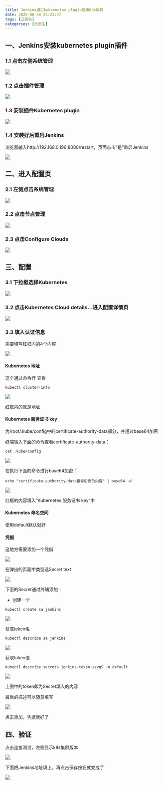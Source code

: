 ```yaml
---
title: Jenkins通过kubernetes plugin连接K8s集群
date: 2022-06-28 22:21:47
tags: [云原生]
categories: [云原生]
---
```


## 一、Jenkins安装kubernetes plugin插件

### 1.1 点击左侧系统管理

![](2022-06-28-22-26-15-image.png)

### 1.2 点击插件管理

![](2022-06-28-22-27-34-image.png)

### 1.3 安装插件Kubernetes plugin

![](2022-06-28-22-28-53-image.png)

### 1.4 安装好后重启Jenkins

浏览器输入http://192.168.0.196:8080/restart，页面点击“是”重启Jenkins

![](2022-06-28-22-30-31-image.png)

## 二、进入配置页

### 2.1 左侧点击系统管理

![](2022-06-28-22-31-51-image.png)

### 2.2 点击节点管理

![](2022-06-28-22-32-25-image.png)

### 2.3 点击Configure Clouds

![](2022-06-28-22-33-15-image.png)

## 三、配置

### 3.1 下拉框选择Kubernetes

![](2022-06-28-22-34-14-image.png)

### 3.2 点击Kubernetes Cloud details...进入配置详情页

![](2022-06-28-22-35-00-image.png)

### 3.3 填入认证信息

需要填写红框内的4个内容

![](2022-06-28-22-42-49-image.png)

#### Kubernetes 地址

这个通过命令行 查看

```shell
kubectl cluster-info
```

![](2022-06-28-23-16-34-image.png)

红框内的就是地址

#### Kubernetes 服务证书 key

为/root/.kube/config中的certificate-authority-data部分，并通过base64加密

终端输入下面的命令查看certificate-authority-data：

```shell
cat .kube/config
```

![](2022-06-28-22-46-52-image.png)

在执行下面的命令进行base64加密：

```shell
echo "certificate-authority-data冒号后面的内容" | base64 -d
```

![](2022-06-28-22-52-27-image.png)

红框的内容填入“Kubernetes 服务证书 key”中

#### Kubernetes 命名空间

使用default默认就好

#### 凭据

这地方需要添加一个凭借

![](2022-06-28-22-54-22-image.png)

在弹出的页面中类型选Secret text

![](2022-06-28-22-57-05-image.png)

下面的Secret通过终端添加：

- 创建一个

```shell
kubectl create sa jenkins
```

![](2022-06-28-23-19-07-image.png)

获取token名

```shell
kubectl describe sa jenkins
```

![](2022-06-28-23-19-57-image.png)

获取token值

```shell
kubectl describe secrets jenkins-token-szvg9 -n default
```

![](2022-06-28-23-21-36-image.png)

上图中的token即为Secret填入的内容

最后的描述可以随意填写

![](2022-06-28-23-07-30-image.png)

点击添加，凭据就好了

## 四、验证

点击连接测试，左侧显示k8s集群版本

![](2022-06-28-23-23-35-image.png)  

下面把Jenkins地址填上，再点击保存按钮就完成了

![](2022-06-28-23-26-16-image.png)
